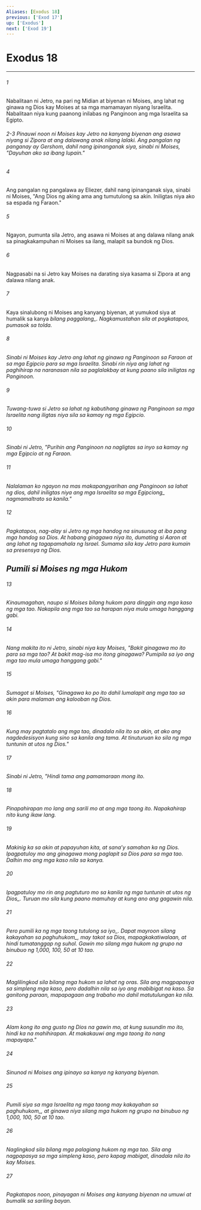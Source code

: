 ```yaml
---
Aliases: [Exodus 18]
previous: ['Exod 17']
up: ['Exodus']
next: ['Exod 19']
---
```

# Exodus 18

***






















###### 1 










Nabalitaan ni Jetro, na pari ng Midian at biyenan ni Moises, ang lahat ng ginawa ng Dios kay Moises at sa mga mamamayan niyang Israelita. Nabalitaan niya kung paanong inilabas ng Panginoon ang mga Israelita sa Egipto.

###### 2-3 Pinauwi noon ni Moises kay Jetro na kanyang biyenan ang asawa niyang si Zipora at ang dalawang anak nilang lalaki. Ang pangalan ng panganay ay Gershom, dahil nang ipinanganak siya, sinabi ni Moises, "Dayuhan ako sa ibang lupain." 





















###### 4 










Ang pangalan ng pangalawa ay Eliezer, dahil nang ipinanganak siya, sinabi ni Moises, "Ang Dios ng aking ama ang tumutulong sa akin. Iniligtas niya ako sa espada ng Faraon." 





















###### 5 










Ngayon, pumunta sila Jetro, ang asawa ni Moises at ang dalawa nilang anak sa pinagkakampuhan ni Moises sa ilang, malapit sa bundok ng Dios. 





















###### 6 










Nagpasabi na si Jetro kay Moises na darating siya kasama si Zipora at ang dalawa nilang anak. 





















###### 7 










Kaya sinalubong ni Moises ang kanyang biyenan, at yumukod siya at humalik sa kanya <i class="trans-change">bilang paggalang_. Nagkamustahan sila at pagkatapos, pumasok sa tolda. 





















###### 8 










Sinabi ni Moises kay Jetro ang lahat ng ginawa ng Panginoon sa Faraon at sa mga Egipcio para sa mga Israelita. Sinabi rin niya ang lahat ng paghihirap na naranasan nila sa paglalakbay at kung paano sila iniligtas ng Panginoon. 





















###### 9 










Tuwang-tuwa si Jetro sa lahat ng kabutihang ginawa ng Panginoon sa mga Israelita nang iligtas niya sila sa kamay ng mga Egipcio. 





















###### 10 










Sinabi ni Jetro, "Purihin ang Panginoon na nagligtas sa inyo sa kamay ng mga Egipcio at ng Faraon. 





















###### 11 










Nalalaman ko ngayon na mas makapangyarihan ang Panginoon sa lahat ng dios, dahil iniligtas niya ang mga Israelita sa mga <i class="trans-change">Egipciong_ nagmamaltrato sa kanila." 





















###### 12 










Pagkatapos, nag-alay si Jetro ng mga handog na sinusunog at iba pang mga handog sa Dios. At habang ginagawa niya ito, dumating si Aaron at ang lahat ng tagapamahala ng Israel. Sumama sila kay Jetro para kumain sa presensya ng Dios.

## Pumili si Moises ng mga Hukom 





















###### 13 










Kinaumagahan, naupo si Moises bilang hukom para dinggin ang mga kaso ng mga tao. Nakapila ang mga tao sa harapan niya mula umaga hanggang gabi. 





















###### 14 










Nang makita ito ni Jetro, sinabi niya kay Moises, "Bakit ginagawa mo ito para sa mga tao? At bakit mag-isa mo itong ginagawa? Pumipila sa iyo ang mga tao mula umaga hanggang gabi." 





















###### 15 










Sumagot si Moises, "Ginagawa ko po ito dahil lumalapit ang mga tao sa akin para malaman ang kalooban ng Dios. 





















###### 16 










Kung may pagtatalo ang mga tao, dinadala nila ito sa akin, at ako ang nagdedesisyon kung sino sa kanila ang tama. At tinuturuan ko sila ng mga tuntunin at utos ng Dios." 





















###### 17 










Sinabi ni Jetro, "Hindi tama ang pamamaraan mong ito. 





















###### 18 










Pinapahirapan mo lang ang sarili mo at ang mga taong ito. Napakahirap nito kung ikaw lang. 





















###### 19 










Makinig ka sa akin at papayuhan kita, at sanaʼy samahan ka ng Dios. Ipagpatuloy mo ang ginagawa mong paglapit sa Dios para sa mga tao. Dalhin mo ang mga kaso nila sa kanya. 





















###### 20 










Ipagpatuloy mo rin ang pagtuturo mo sa kanila ng mga tuntunin at utos <i class="trans-change">ng Dios_. Turuan mo sila kung paano mamuhay at kung ano ang gagawin nila. 





















###### 21 










Pero pumili ka ng mga taong <i class="trans-change">tutulong sa iyo_. Dapat mayroon silang kakayahan <i class="trans-change">sa paghuhukom_, may takot sa Dios, mapagkakatiwalaan, at hindi tumatanggap ng suhol. Gawin mo silang mga hukom ng grupo na binubuo ng 1,000, 100, 50 at 10 tao. 





















###### 22 










Maglilingkod sila bilang mga hukom sa lahat ng oras. Sila ang magpapasya sa simpleng mga kaso, pero dadalhin nila sa iyo ang mabibigat na kaso. Sa ganitong paraan, mapapagaan ang trabaho mo dahil matutulungan ka nila. 





















###### 23 










Alam kong ito ang gusto ng Dios na gawin mo, at kung susundin mo ito, hindi ka na mahihirapan. At makakauwi ang mga taong ito nang mapayapa." 





















###### 24 










Sinunod ni Moises ang ipinayo sa kanya ng kanyang biyenan. 





















###### 25 










Pumili siya sa mga Israelita ng mga taong may kakayahan <i class="trans-change">sa paghuhukom_, at ginawa niya silang mga hukom ng grupo na binubuo ng 1,000, 100, 50 at 10 tao. 





















###### 26 










Naglingkod sila bilang mga palagiang hukom ng mga tao. Sila ang nagpapasya sa mga simpleng kaso, pero kapag mabigat, dinadala nila ito kay Moises. 





















###### 27 










Pagkatapos noon, pinayagan ni Moises ang kanyang biyenan na umuwi at bumalik sa sariling bayan.
